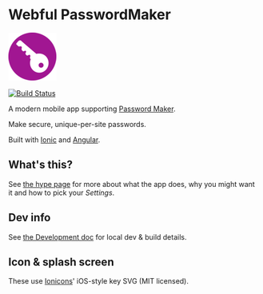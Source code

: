 # Webful PasswordMaker

![Icon](./resources/android/icon/drawable-xhdpi-icon.png)

[![Build Status](https://travis-ci.com/webful-ltd/passwordmaker.svg?branch=master)](https://travis-ci.com/webful-ltd/passwordmaker)

A modern mobile app supporting [Password Maker](https://passwordmaker.org/).

Make secure, unique-per-site passwords.

Built with [Ionic](https://ionicframework.com/) and [Angular](https://angular.io/).

## What's this?

See [the hype page](https://passwordmaker.webful.uk) for more about
what the app does, why you might want it and how to pick your _Settings_.

## Dev info

See [the Development doc](doc/Development.md) for local dev & build details.

## Icon & splash screen

These use [Ionicons](https://ionicons.com/)' iOS-style key SVG (MIT licensed).

